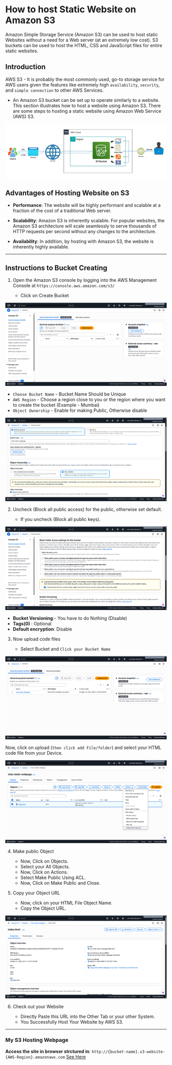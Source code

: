 # How to host Static Website on Amazon S3

Amazon Simple Storage Service (Amazon S3) can be used to host static Websites without a need for a Web server (at an extremely low cost). 
S3 buckets can be used to host the HTML, CSS and JavaScript files for entire static websites.


## Introduction

AWS S3 - It is probably the most commonly used, go-to storage service for AWS users given the features like extremely high `availability`, `security`, and `simple connection` to other AWS Services.
- An Amazon S3 bucket can be set up to operate similarly to a website. 
This section illustrates how to host a website using Amazon S3. 
There are some steps to hosting a static website using Amazon Web Service (AWS) S3.

![S3 Image](Static-website-S3-architecture.webp)


## Advantages of Hosting Website on S3

- **Performance**: The website will be highly performant and scalable at a fraction of the cost of a traditional Web server.

- **Scalability**: Amazon S3 is inherently scalable. For popular websites, the Amazon S3 architecture will scale seamlessly to serve thousands of HTTP requests per second without any changes to the architecture.

- **Availability**: In addition, by hosting with Amazon S3, the website is inherently highly available.

---

## Instructions to Bucket Creating

1. Open the Amazon S3 console by logging into the AWS Management Console at `https://console.aws.amazon.com/s3/`
   
   - Click on Create Bucket

![Bucket image 1](Images/Createbucket.png)

- `Choose Bucket Name` - Bucket Name Should be Unique
- `AWS Region` -  Choose a region close to you or the region where you want to create the bucket (Example - Mumbai)
- `Object Ownership` - Enable for making Public, Otherwise disable

![Bucket image 2](Images/Bucketname.png)


2. Uncheck (Block all public access) for the public, otherwise set default.
   
   - If you uncheck (Block all public keys).

![Bucket image 2](Images/publicaccess.png)


- **Bucket Versioning**:- You have to do Nothing (Disable)
- **Tags(0)** : Optional
- **Default encryption**: Disable


3. Now upload code files
   
   - Select Bucket and `Click your Bucket Name`

![Bucket image 3](Images/Bucketpath.png)

Now, click on upload (`then click add File/folder`) and select your HTML code file from your Device.

![Bucket image 3](Images/Bucketfile.png)


4. Make public Object
   
   - Now, Click on Objects.
   - Select your All Objects.
   - Now, Click on Actions.
   - Select Make Public Using ACL.
   - Now, Click on Make Public and Close.


5. Copy your Object URL
   
   - Now, click on your HTML File Object Name.
   - Copy the Object URL.

![Bucket image 3](Images/Hostinglink.png)

6. Check out your Website
   
   - Directly Paste this URL into the Other Tab or your other System.
   - You Successfully Host Your Website by AWS S3.

---

### My S3 Hosting Webpage

**Access the site in browser strctured in**: `http://{bucket-name}.s3-website-{AWS-Region}.amazonaws.com`
[See Here](https://chan-static-webpage.s3.ap-south-1.amazonaws.com/index.html)
